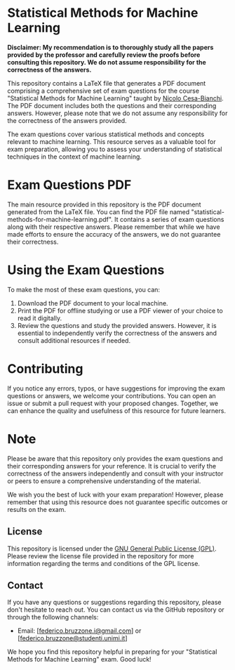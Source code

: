 # Statistical Methods for Machine Learning

**Disclaimer: My recommendation is to thoroughly study all the papers provided by the professor and carefully review the proofs before consulting this repository. We do not assume responsibility for the correctness of the answers.**

This repository contains a LaTeX file that generates a PDF document comprising a comprehensive set of exam questions for the course "Statistical Methods for Machine Learning" taught by [Nicolo Cesa-Bianchi](https://cesa-bianchi.di.unimi.it/MSA/index_22-23.html). The PDF document includes both the questions and their corresponding answers. However, please note that we do not assume any responsibility for the correctness of the answers provided.

The exam questions cover various statistical methods and concepts relevant to machine learning. This resource serves as a valuable tool for exam preparation, allowing you to assess your understanding of statistical techniques in the context of machine learning.

# Exam Questions PDF
The main resource provided in this repository is the PDF document generated from the LaTeX file. You can find the PDF file named "statistical-methods-for-machine-learning.pdf". It contains a series of exam questions along with their respective answers. Please remember that while we have made efforts to ensure the accuracy of the answers, we do not guarantee their correctness.

# Using the Exam Questions
To make the most of these exam questions, you can:

1. Download the PDF document to your local machine.
2. Print the PDF for offline studying or use a PDF viewer of your choice to read it digitally.
3. Review the questions and study the provided answers. However, it is essential to independently verify the correctness of the answers and consult additional resources if needed.

# Contributing
If you notice any errors, typos, or have suggestions for improving the exam questions or answers, we welcome your contributions. You can open an issue or submit a pull request with your proposed changes. Together, we can enhance the quality and usefulness of this resource for future learners.

# Note
Please be aware that this repository only provides the exam questions and their corresponding answers for your reference. It is crucial to verify the correctness of the answers independently and consult with your instructor or peers to ensure a comprehensive understanding of the material.

We wish you the best of luck with your exam preparation! However, please remember that using this resource does not guarantee specific outcomes or results on the exam.

## License

This repository is licensed under the [GNU General Public License (GPL)](https://www.gnu.org/licenses/gpl-3.0.html). Please review the license file provided in the repository for more information regarding the terms and conditions of the GPL license.

## Contact

If you have any questions or suggestions regarding this repository, please don't hesitate to reach out. You can contact us via the GitHub repository or through the following channels:
- Email: [federico.bruzzone.i@gmail.com] or [federico.bruzzone@studenti.unimi.it]

We hope you find this repository helpful in preparing for your "Statistical Methods for Machine Learning" exam. Good luck!

